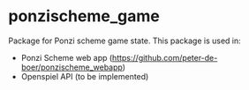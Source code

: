 # ponzischeme_game
Package for Ponzi scheme game state.
This package is used in:
- Ponzi Scheme web app (https://github.com/peter-de-boer/ponzischeme_webapp)
- Openspiel API (to be implemented)
